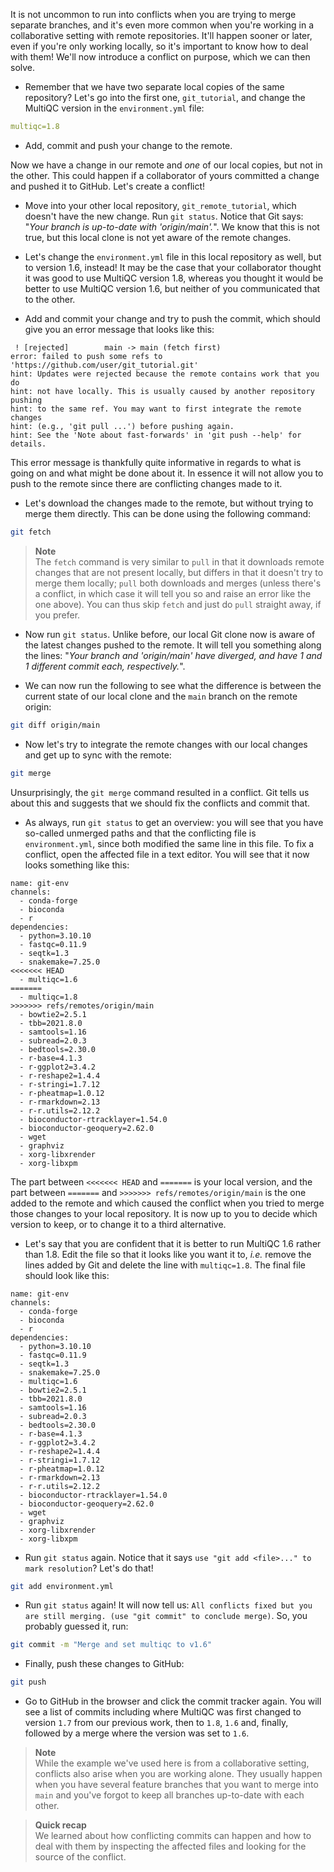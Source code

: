 It is not uncommon to run into conflicts when you are trying to merge separate
branches, and it's even more common when you're working in a collaborative
setting with remote repositories. It'll happen sooner or later, even if you're
only working locally, so it's important to know how to deal with them! We'll
now introduce a conflict on purpose, which we can then solve.

* Remember that we have two separate local copies of the same repository? Let's
  go into the first one, `git_tutorial`, and change the MultiQC version in the
  `environment.yml` file:

```yaml
multiqc=1.8
```

* Add, commit and push your change to the remote.

Now we have a change in our remote and *one* of our local copies, but not in the
other. This could happen if a collaborator of yours committed a change and
pushed it to GitHub. Let's create a conflict!

* Move into your other local repository, `git_remote_tutorial`, which doesn't
  have the new change. Run `git status`. Notice that Git says: "*Your branch is
  up-to-date with 'origin/main'.*". We know that this is not true, but this
  local clone is not yet aware of the remote changes.

* Let's change the `environment.yml` file in this local repository as well, but
  to version 1.6, instead! It may be the case that your collaborator thought it
  was good to use MultiQC version 1.8, whereas you thought it would be better to
  use MultiQC version 1.6, but neither of you communicated that to the other.

* Add and commit your change and try to push the commit, which should give you
  an error message that looks like this:

```no-highlight
 ! [rejected]        main -> main (fetch first)
error: failed to push some refs to 'https://github.com/user/git_tutorial.git'
hint: Updates were rejected because the remote contains work that you do
hint: not have locally. This is usually caused by another repository pushing
hint: to the same ref. You may want to first integrate the remote changes
hint: (e.g., 'git pull ...') before pushing again.
hint: See the 'Note about fast-forwards' in 'git push --help' for details.
```

This error message is thankfully quite informative in regards to what is going
on and what might be done about it. In essence it will not allow you to push
to the remote since there are conflicting changes made to it.

* Let's download the changes made to the remote, but without trying to merge
  them directly. This can be done using the following command:

```bash
git fetch
```

> **Note** <br>
> The `fetch` command is very similar to `pull` in that it downloads remote
> changes that are not present locally, but differs in that it doesn't try to
> merge them locally; `pull` both downloads and merges (unless there's
> a conflict, in which case it will tell you so and raise an error like the
> one above). You can thus skip `fetch` and just do `pull` straight away, if
> you prefer.

* Now run `git status`. Unlike before, our local Git clone now is aware of the
  latest changes pushed to the remote. It will tell you something along the
  lines: "*Your branch and 'origin/main' have diverged, and have 1 and
  1 different commit each, respectively.*".

* We can now run the following to see what the difference is between the current
  state of our local clone and the `main` branch on the remote origin:

```bash
git diff origin/main
```

* Now let's try to integrate the remote changes with our local changes and get
  up to sync with the remote:

```bash
git merge
```

Unsurprisingly, the `git merge` command resulted in a conflict. Git tells us
about this and suggests that we should fix the conflicts and commit that.

* As always, run `git status` to get an overview: you will see that you have
  so-called unmerged paths and that the conflicting file is `environment.yml`,
  since both modified the same line in this file. To fix a conflict, open the
  affected file in a text editor. You will see that it now looks something like
  this:

```no-highlight
name: git-env
channels:
  - conda-forge
  - bioconda
  - r
dependencies:
  - python=3.10.10
  - fastqc=0.11.9
  - seqtk=1.3
  - snakemake=7.25.0
<<<<<<< HEAD
  - multiqc=1.6
=======
  - multiqc=1.8
>>>>>>> refs/remotes/origin/main
  - bowtie2=2.5.1
  - tbb=2021.8.0
  - samtools=1.16
  - subread=2.0.3
  - bedtools=2.30.0
  - r-base=4.1.3
  - r-ggplot2=3.4.2
  - r-reshape2=1.4.4
  - r-stringi=1.7.12
  - r-pheatmap=1.0.12
  - r-rmarkdown=2.13
  - r-r.utils=2.12.2
  - bioconductor-rtracklayer=1.54.0
  - bioconductor-geoquery=2.62.0
  - wget
  - graphviz
  - xorg-libxrender
  - xorg-libxpm
```

The part between `<<<<<<< HEAD` and `=======` is your local version, and the
part between `=======` and `>>>>>>> refs/remotes/origin/main` is
the one added to the remote and which caused the conflict when you tried to merge
those changes to your local repository. It is now up to you to decide which 
version to keep, or to change it to a third alternative.

* Let's say that you are confident that it is better to run MultiQC 1.6 rather
  than 1.8. Edit the file so that it looks like you want it to, *i.e.* remove
  the lines added by Git and delete the line with `multiqc=1.8`. The final file
  should look like this:

```no-highlight
name: git-env
channels:
  - conda-forge
  - bioconda
  - r
dependencies:
  - python=3.10.10
  - fastqc=0.11.9
  - seqtk=1.3
  - snakemake=7.25.0
  - multiqc=1.6
  - bowtie2=2.5.1
  - tbb=2021.8.0
  - samtools=1.16
  - subread=2.0.3
  - bedtools=2.30.0
  - r-base=4.1.3
  - r-ggplot2=3.4.2
  - r-reshape2=1.4.4
  - r-stringi=1.7.12
  - r-pheatmap=1.0.12
  - r-rmarkdown=2.13
  - r-r.utils=2.12.2
  - bioconductor-rtracklayer=1.54.0
  - bioconductor-geoquery=2.62.0
  - wget
  - graphviz
  - xorg-libxrender
  - xorg-libxpm
```

* Run `git status` again. Notice that it says `use "git add <file>..." to mark
  resolution`? Let's do that!

```bash
git add environment.yml
```

* Run `git status` again! It will now tell us: `All conflicts fixed but you are
  still merging. (use "git commit" to conclude merge)`. So, you probably
  guessed it, run:

```bash
git commit -m "Merge and set multiqc to v1.6"
```

* Finally, push these changes to GitHub:

```bash
git push
```

* Go to GitHub in the browser and click the commit tracker again. You will see
  a list of commits including where MultiQC was first changed to version `1.7`
  from our previous work, then to `1.8`, `1.6` and, finally, followed by a merge
  where the version was set to `1.6`.

> **Note** <br>
> While the example we've used here is from a collaborative setting, conflicts
> also arise when you are working alone. They usually happen when you have
> several feature branches that you want to merge into `main` and you've
> forgot to keep all branches up-to-date with each other.

> **Quick recap** <br>
> We learned about how conflicting commits can happen and how to deal with
> them by inspecting the affected files and looking for the source of the
> conflict.
